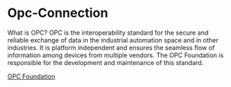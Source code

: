 # Opc-Connection

What is OPC?
OPC is the interoperability standard for the secure and reliable exchange of data in the industrial automation space and in other industries. It is platform independent and ensures the seamless flow of information among devices from multiple vendors. The OPC Foundation is responsible for the development and maintenance of this standard.

<a href="https://opcfoundation.org/about/what-is-opc/">OPC Foundation</a>
